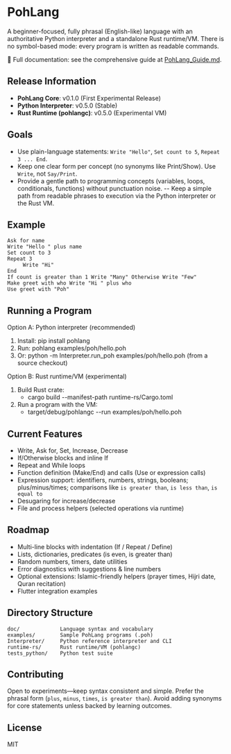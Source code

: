 # PohLang

A beginner-focused, fully phrasal (English-like) language with an authoritative Python interpreter and a standalone Rust runtime/VM. There is no symbol-based mode: every program is written as readable commands.

📘 Full documentation: see the comprehensive guide at [PohLang_Guide.md](./PohLang_Guide.md).

## Release Information
- **PohLang Core**: v0.1.0 (First Experimental Release)
- **Python Interpreter**: v0.5.0 (Stable)
- **Rust Runtime (pohlangc)**: v0.5.0 (Experimental VM)

## Goals
- Use plain-language statements: `Write "Hello"`, `Set count to 5`, `Repeat 3 ... End`.
- Keep one clear form per concept (no synonyms like Print/Show). Use `Write`, not `Say/Print`.
- Provide a gentle path to programming concepts (variables, loops, conditionals, functions) without punctuation noise.
-- Keep a simple path from readable phrases to execution via the Python interpreter or the Rust VM.

## Example
```
Ask for name
Write "Hello " plus name
Set count to 3
Repeat 3
	 Write "Hi"
End
If count is greater than 1 Write "Many" Otherwise Write "Few"
Make greet with who Write "Hi " plus who
Use greet with "Poh"
```

## Running a Program

Option A: Python interpreter (recommended)
1. Install: pip install pohlang
2. Run: pohlang examples/poh/hello.poh
3. Or: python -m Interpreter.run_poh examples/poh/hello.poh (from a source checkout)

Option B: Rust runtime/VM (experimental)
1. Build Rust crate:
   - cargo build --manifest-path runtime-rs/Cargo.toml
2. Run a program with the VM:
   - target/debug/pohlangc --run examples/poh/hello.poh

## Current Features
- Write, Ask for, Set, Increase, Decrease
- If/Otherwise blocks and inline If
- Repeat and While loops
- Function definition (Make/End) and calls (Use or expression calls)
- Expression support: identifiers, numbers, strings, booleans; plus/minus/times; comparisons like `is greater than`, `is less than`, `is equal to`
- Desugaring for increase/decrease
 - File and process helpers (selected operations via runtime)

## Roadmap
- Multi-line blocks with indentation (If / Repeat / Define)
- Lists, dictionaries, predicates (is even, is greater than)
- Random numbers, timers, date utilities
- Error diagnostics with suggestions & line numbers
- Optional extensions: Islamic-friendly helpers (prayer times, Hijri date, Quran recitation)
- Flutter integration examples

## Directory Structure
```
doc/             Language syntax and vocabulary
examples/        Sample PohLang programs (.poh)
Interpreter/     Python reference interpreter and CLI
runtime-rs/      Rust runtime/VM (pohlangc)
tests_python/    Python test suite
```

## Contributing
Open to experiments—keep syntax consistent and simple. Prefer the phrasal form (`plus`, `minus`, `times`, `is greater than`). Avoid adding synonyms for core statements unless backed by learning outcomes.

## License
MIT
